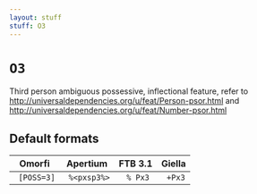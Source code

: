 ```yaml
---
layout: stuff
stuff: O3
---
```

# ` O3 `

Third person ambiguous possessive, inflectional feature, refer to http://universaldependencies.org/u/feat/Person-psor.html and http://universaldependencies.org/u/feat/Number-psor.html

## Default formats
| Omorfi | Apertium | FTB 3.1 | Giella |
|:------:|:--------:|:-------:|:------:|
| ` [POSS=3]` | ` %<pxsp3%>` | ` % Px3` | ` +Px3`  |
